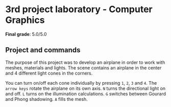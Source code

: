 # 3rd project laboratory - Computer Graphics

**Final grade**: 5.0/5.0

## Project and commands
The purpose of this project was to develop an airplane in order to work with meshes, materials and lights. The scene contains
an airplane in the center and 4 different light cones in the corners.

You can turn on/off each cone individually by pressing `1`, `2`, `3` and `4`. The `arrow keys` rotate the airplane
on its own axis. `N` turns the directional light on and off. `L` turns on the illumination calculations. `G` switches 
between Gourard and Phong shadowing. `A` fills the mesh. 
